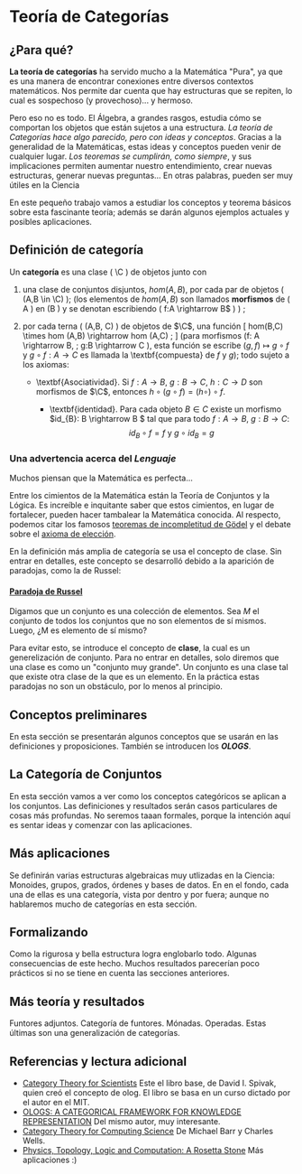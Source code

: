 # Teoría de Categorías
<script type="text/javascript" async
  src="https://cdnjs.cloudflare.com/ajax/libs/mathjax/2.7.1/MathJax.js?config=TeX-MML-AM_CHTML">
</script>


## ¿Para qué?
**La teoría de categorías** ha servido mucho a la Matemática "Pura", ya que es una manera de encontrar conexiones entre diversos contextos matemáticos. Nos permite dar cuenta que hay estructuras que se repiten, lo cual es sospechoso (y provechoso)... y hermoso.

Pero eso no es todo. El Álgebra, a grandes rasgos, estudia cómo se comportan los objetos que están sujetos a una estructura. *La teoría de Categorías hace algo parecido, pero con ideas y conceptos*. Gracias a la generalidad de la Matemáticas, estas ideas y conceptos pueden venir de cualquier lugar.
*Los teoremas se cumplirán, como siempre*, y sus implicaciones permiten aumentar nuestro entendimiento, crear nuevas estructuras, generar nuevas preguntas... En otras palabras, pueden ser muy útiles en la Ciencia

En este pequeño trabajo vamos a estudiar los conceptos y teorema básicos sobre esta fascinante teoría; además se darán algunos ejemplos actuales y posibles aplicaciones.

## Definición de categoría
Un **categoría** es una clase \( \C \) de objetos junto con


1. una clase de conjuntos disjuntos, $hom(A,B)$, por cada par de objetos \( (A,B \in \C) \); (los elementos de $hom (A,B)$  son llamados **morfismos** de \( A \) en  \(B \) y se denotan escribiendo \( f:A \rightarrow B$ \) ) ;

2. por cada terna \( (A,B, C) \) de objetos de $\C$, una función \[ hom(B,C) \times hom (A,B) \rightarrow hom (A,C) ; \] (para morfismos \(f: A \rightarrow B, \; g:B \rightarrow C \), esta función se escribe $(g,f) \mapsto g \circ f$ y $g \circ f : A \rightarrow C$ es llamada la \textbf{compuesta} de $f$ y $g$); todo sujeto a los axiomas:

   - \textbf{Asociatividad}. Si $f: A \rightarrow B$, $g: B \rightarrow C$, $h: C \rightarrow D$ son morfismos de $\C$, entonces $h \circ (g \circ f) = (h \circ ) \circ f$.

	 - \textbf{identidad}. Para cada objeto $B \in C$ existe un morfismo $id_{B}: B \rightarrow B $ tal que para  todo $f: A \rightarrow B$, $g: B \rightarrow C$: $$ id _{B} \circ f = f \mbox{  y  } g\circ id_{B} = g $$

### Una advertencia acerca del *Lenguaje*
Muchos piensan que la Matemática es perfecta...

Entre los cimientos de la Matemática están la Teoría de Conjuntos y la Lógica. Es increíble e inquitante saber que estos cimientos, en lugar de fortalecer, pueden hacer tambalear la Matemática conocida.
Al respecto, podemos citar los famosos [teoremas de incompletitud de Gödel](https://es.wikipedia.org/wiki/Teoremas_de_incompletitud_de_G%C3%B6del) y el debate sobre el [axioma de elección](https://es.wikipedia.org/wiki/Axioma_de_elecci%C3%B3n).

En la definición más amplia de categoría se usa el concepto de clase. Sin entrar en detalles, este concepto se desarrolló debido a la aparición de paradojas, como la de Russel:

#### [Paradoja de Russel](https://es.wikipedia.org/wiki/Paradoja_de_Russell)
Digamos que un conjunto es una colección de elementos. Sea *M* el conjunto de todos los conjuntos que no son elementos de sí mismos. Luego, ¿M es elemento de sí mismo?

Para evitar esto, se introduce el concepto de **clase**, la cual es un generelización de conjunto. Para no entrar en detalles, solo diremos que una clase es como un "conjunto muy grande". Un conjunto es una clase tal que existe otra clase de la que es un elemento. En la práctica estas paradojas no son un obstáculo, por lo menos al principio.


## Conceptos preliminares
En esta sección se presentarán algunos conceptos que se usarán en las definiciones y proposiciones. También se introducen los ***OLOGS***.


## La Categoría de Conjuntos
En esta sección vamos a ver como los conceptos categóricos se aplican a los conjuntos. Las definiciones y resultados serán casos particulares de cosas más profundas. No seremos taaan formales, porque la intención aquí es sentar ideas y comenzar con las aplicaciones.


## Más aplicaciones
Se definirán varias estructuras algebraicas muy utlizadas en la Ciencia: Monoides, grupos, grados, órdenes y bases de datos. En en el fondo, cada una de ellas es una categoría, vista por dentro y por fuera; aunque no hablaremos mucho de categorías en esta sección.


## Formalizando
Como la rigurosa y bella estructura logra englobarlo todo. Algunas consecuencias de este hecho. Muchos resultados parecerían poco prácticos si no se tiene en cuenta las secciones anteriores.


## Más teoría y resultados
Funtores adjuntos. Categoría de funtores. Mónadas. Operadas. Estas últimas son una generalización de categorías.


## Referencias y lectura adicional
- [Category Theory for Scientists](categorias_aplicadas.pdf) Este el libro base, de David I. Spivak, quien creó el concepto de olog. El libro se basa en un curso dictado por el autor en el MIT.
- [OLOGS: A CATEGORICAL FRAMEWORK FOR KNOWLEDGE REPRESENTATION](olog.pdf) Del mismo autor, muy interesante.
- [Category Theory for Computing Science](Barr-Wells-ctcs.pdf) De Michael Barr y Charles Wells.
- [Physics, Topology, Logic and Computation: A Rosetta Stone](aplicaciones.pdf) Más aplicaciones :)
